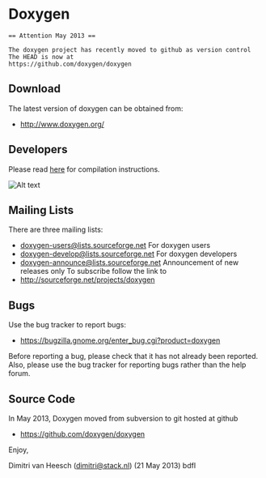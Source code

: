 Doxygen
===========================

    == Attention May 2013 ==
    
    The doxygen project has recently moved to github as version control
    The HEAD is now at 
    https://github.com/doxygen/doxygen
    

Download
---------
The latest version of doxygen can be obtained from:
* http://www.doxygen.org/


Developers
---------
Please read [here](./INSTALL) for compilation instructions.

![Alt text](https://secure.travis-ci.org/daffodil/doxygen.png?branch=master)


Mailing Lists
----------------------
There are three mailing lists:
* doxygen-users@lists.sourceforge.net        For doxygen users
* doxygen-develop@lists.sourceforge.net      For doxygen developers
* doxygen-announce@lists.sourceforge.net     Announcement of new releases only
To subscribe follow the link to
* http://sourceforge.net/projects/doxygen


Bugs
----------------------------------
Use the bug tracker to report bugs:
-  https://bugzilla.gnome.org/enter_bug.cgi?product=doxygen

Before reporting a bug, please check that it has not already been reported.
Also, please use the bug tracker for reporting bugs rather than the help
forum.

Source Code
----------------------------------
In May 2013, Doxygen moved from 
subversion to git hosted at github
* https://github.com/doxygen/doxygen


Enjoy,

Dimitri van Heesch (<dimitri@stack.nl>) (21 May 2013) bdfl
